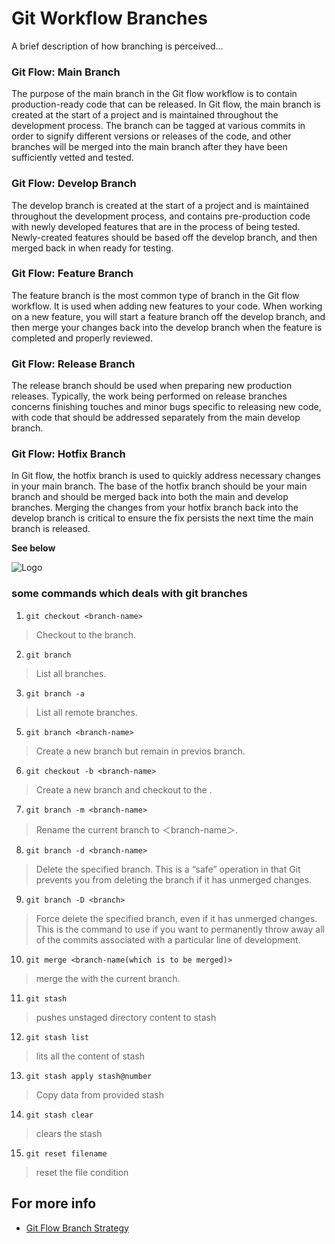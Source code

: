 
# Git Workflow Branches 

A brief description of how branching is perceived...  


### Git Flow: Main Branch

The purpose of the main branch in the Git flow workflow is to contain production-ready code that can be released.
In Git flow, the main branch is created at the start of a project and is maintained throughout the development process. The branch can be tagged at various commits in order to signify different versions or releases of the code, and other branches will be merged into the main branch after they have been sufficiently vetted and tested.


### Git Flow: Develop Branch

The develop branch is created at the start of a project and is maintained throughout the development process, and contains pre-production code with newly developed features that are in the process of being tested.
Newly-created features should be based off the develop branch, and then merged back in when ready for testing.


### Git Flow: Feature Branch

The feature branch is the most common type of branch in the Git flow workflow. It is used when adding new features to your code.
When working on a new feature, you will start a feature branch off the develop branch, and then merge your changes back into the develop branch when the feature is completed and properly reviewed.


### Git Flow: Release Branch

The release branch should be used when preparing new production releases. Typically, the work being performed on release branches concerns finishing touches and minor bugs specific to releasing new code, with code that should be addressed separately from the main develop branch.


### Git Flow: Hotfix Branch

In Git flow, the hotfix branch is used to quickly address necessary changes in your main branch.
The base of the hotfix branch should be your main branch and should be merged back into both the main and develop branches. Merging the changes from your hotfix branch back into the develop branch is critical to ensure the fix persists the next time the main branch is released.

**See below**

![Logo](https://1v5ymx3zt3y73fq5gy23rtnc-wpengine.netdna-ssl.com/wp-content/uploads/2021/03/git-flow.svg)


### some commands which deals with git branches  

1. ```git checkout <branch-name>```
> Checkout to the <branch-name> branch.  
  
2. ```git branch```
> List all branches.  

3. ```git branch -a```
> List all remote branches.
  
5. ```git branch <branch-name>```
> Create a new branch <branch-name> but remain in previos branch.  
  
6. ```git checkout -b <branch-name>```
> Create a new branch <branch-name> and checkout to the <branch-name>.

7. ```git branch -m <branch-name>```
> Rename the current branch to ＜branch-name＞.

8. ```git branch -d <branch-name>```
> Delete the specified branch. This is a “safe” operation in that Git prevents you from deleting the branch if it has unmerged changes.

9. ```git branch -D <branch>```
> Force delete the specified branch, even if it has unmerged changes. This is the command to use if you want to permanently throw away all of the commits associated with a particular line of development.

10. ```git merge <branch-name(which is to be merged)>```
> merge the <branch-name> with the current branch.
  
11. ```git stash```
> pushes unstaged directory content to stash 
  
12. ```git stash list```
> lits all the content of stash
  
13. ```git stash apply stash@number```
> Copy data from provided stash

14. ```git stash clear```
> clears the stash

15. ```git reset filename```
> reset the file condition
  
## For more info

 - [Git Flow Branch Strategy](https://www.gitkraken.com/learn/git/best-practices/git-branch-strategy#:~:text=The%20two%20primary%20branches%20in,feature%2C%20release%2C%20and%20hotfix.)

